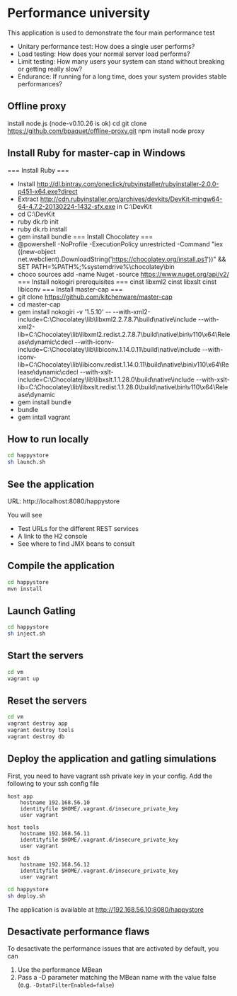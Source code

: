 Performance university
======================

This application is used to demonstrate the four main performance test
* Unitary performance test: How does a single user performs?
* Load testing: How does your normal server load performs?
* Limit testing: How many users your system can stand without breaking or getting really slow?
* Endurance: If running for a long time, does your system provides stable performances?

Offline proxy
-------------
install node.js (node-v0.10.26 is ok)
cd <your directory for projects>
git clone https://github.com/bpaquet/offline-proxy.git
npm install 
node proxy

Install Ruby for master-cap in Windows
--------------------------------------
=== Install Ruby ===
* Install http://dl.bintray.com/oneclick/rubyinstaller/rubyinstaller-2.0.0-p451-x64.exe?direct
* Extract http://cdn.rubyinstaller.org/archives/devkits/DevKit-mingw64-64-4.7.2-20130224-1432-sfx.exe in C:\DevKit
* cd C:\DevKit
* ruby dk.rb init
* ruby dk.rb install
* gem install bundle
=== Install Chocolatey ===
* @powershell -NoProfile -ExecutionPolicy unrestricted -Command "iex ((new-object net.webclient).DownloadString('https://chocolatey.org/install.ps1'))" && SET PATH=%PATH%;%systemdrive%\chocolatey\bin
* choco sources add -name Nuget -source https://www.nuget.org/api/v2/
=== Install nokogiri prerequisites ===
cinst libxml2
cinst libxslt
cinst libiconv
=== Install master-cap ===
* git clone https://github.com/kitchenware/master-cap
* cd master-cap
* gem install nokogiri -v '1.5.10' -- --with-xml2-include=C:\Chocolatey\lib\libxml2.2.7.8.7\build\native\include --with-xml2-lib=C:\Chocolatey\lib\libxml2.redist.2.7.8.7\build\native\bin\v110\x64\Release\dynamic\cdecl --with-iconv-include=C:\Chocolatey\lib\libiconv.1.14.0.11\build\native\include --with-iconv-lib=C:\Chocolatey\lib\libiconv.redist.1.14.0.11\build\native\bin\v110\x64\Release\dynamic\cdecl --with-xslt-include=C:\Chocolatey\lib\libxslt.1.1.28.0\build\native\include --with-xslt-lib=C:\Chocolatey\lib\libxslt.redist.1.1.28.0\build\native\bin\v110\x64\Release\dynamic
* gem install bundle
* bundle
* gem intall vagrant

How to run locally
------------------
~~~bash
cd happystore
sh launch.sh
~~~

See the application
-------------------

URL: http://localhost:8080/happystore

You will see
* Test URLs for the different REST services
* A link to the H2 console
* See where to find JMX beans to consult

Compile the application
-----------------------
~~~bash
cd happystore
mvn install
~~~

Launch Gatling
--------------
~~~bash
cd happystore
sh inject.sh
~~~

Start the servers
-------------------
~~~bash
cd vm
vagrant up
~~~

Reset the servers
-------------------
~~~bash
cd vm
vagrant destroy app
vagrant destroy tools
vagrant destroy db
~~~

Deploy the application and gatling simulations
----------------------------------------------

First, you need to have vagrant ssh private key in your config. Add the following to your ssh config file
~~~
host app
	hostname 192.168.56.10
	identityfile $HOME/.vagrant.d/insecure_private_key
	user vagrant
	
host tools
	hostname 192.168.56.11
	identityfile $HOME/.vagrant.d/insecure_private_key
	user vagrant

host db
	hostname 192.168.56.12
	identityfile $HOME/.vagrant.d/insecure_private_key
	user vagrant
~~~

~~~bash
cd happystore
sh deploy.sh
~~~

The application is available at http://192.168.56.10:8080/happystore

Desactivate performance flaws
----------------------------
To desactivate the performance issues that are activated by default, you can
1. Use the performance MBean
2. Pass a -D parameter matching the MBean name with the value false (e.g. `-DstatFilterEnabled=false`)
